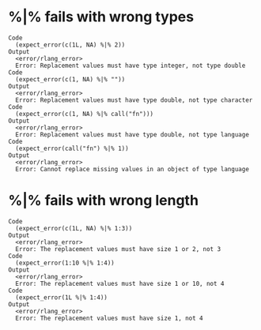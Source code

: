 # %|% fails with wrong types

    Code
      (expect_error(c(1L, NA) %|% 2))
    Output
      <error/rlang_error>
      Error: Replacement values must have type integer, not type double
    Code
      (expect_error(c(1, NA) %|% ""))
    Output
      <error/rlang_error>
      Error: Replacement values must have type double, not type character
    Code
      (expect_error(c(1, NA) %|% call("fn")))
    Output
      <error/rlang_error>
      Error: Replacement values must have type double, not type language
    Code
      (expect_error(call("fn") %|% 1))
    Output
      <error/rlang_error>
      Error: Cannot replace missing values in an object of type language

# %|% fails with wrong length

    Code
      (expect_error(c(1L, NA) %|% 1:3))
    Output
      <error/rlang_error>
      Error: The replacement values must have size 1 or 2, not 3
    Code
      (expect_error(1:10 %|% 1:4))
    Output
      <error/rlang_error>
      Error: The replacement values must have size 1 or 10, not 4
    Code
      (expect_error(1L %|% 1:4))
    Output
      <error/rlang_error>
      Error: The replacement values must have size 1, not 4

